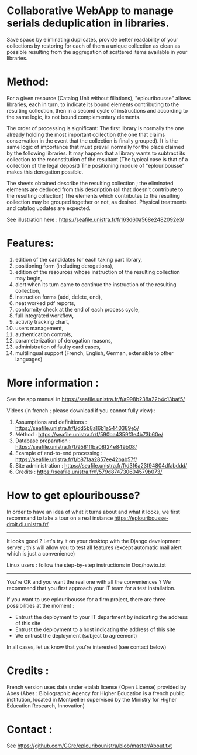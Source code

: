 # Collaborative WebApp to manage serials deduplication in libraries.

Save space by eliminating duplicates, provide better readability of your collections by restoring for each of them a unique collection as clean as possible resulting from the aggregation of scattered items available in your libraries.

# Method:

For a given resource (Catalog Unit without filiations), "eplouribousse" allows libraries, each in turn, to indicate its bound elements contributing to the resulting collection, then in a second cycle of instructions and according to the same logic, its not bound complementary elements.

The order of processing is significant: The first library is normally the one already holding the most important collection (the one that claims conservation in the event that the collection is finally grouped). It is the same logic of importance that must prevail normally for the place claimed by the following libraries. It may happen that a library wants to subtract its collection to the reconstitution of the resultant (The typical case is that of a collection of the legal deposit) The positioning module of "eplouribousse" makes this derogation possible.

The sheets obtained describe the resulting collection ; the eliminated elements are deduced from this description (all that doesn't contribute to the resulting collection) The elements which contributes to the resulting collection may be grouped together or not, as desired. Physical treatments and catalog updates are expected.

See illustration here : https://seafile.unistra.fr/f/163d60a568e2482092e3/

# Features:

01. edition of the candidates for each taking part library,
02. positioning form (including derogations),
03. edition of the resources whose instruction of the resulting collection may begin,
04. alert when its turn came to continue the instruction of the resulting collection,
05. instruction forms (add, delete, end),
06. neat worked pdf reports,
07. conformity check at the end of each process cycle,
08. full integrated workflow,
09. activity tracking chart,
10. users management,
11. authentication controls,
12. parameterization of derogation reasons,
13. administration of faulty card cases,
14. multilingual support (French, English, German, extensible to other languages)

# More information :

See the app manual in https://seafile.unistra.fr/f/a998b238a22b4c13baf5/

Videos (in french ; please download if you cannot fully view) :
01. Assumptions and definitions : https://seafile.unistra.fr/f/dd5b8a16b1a5440389e5/
02. Méthod : https://seafile.unistra.fr/f/590ba4359f3e4b73b60e/
03. Database preparation : https://seafile.unistra.fr/f/9581ffba08f24e849b08/
04. Example of end-to-end processing : https://seafile.unistra.fr/f/b87faa2857ee42bab57f/
05. Site administration : https://seafile.unistra.fr/f/d3f6a23f94804dfabddd/
06. Credits : https://seafile.unistra.fr/f/579d874730604579b073/

# How to get eplouribousse?

In order to have an idea of what it turns about and what it looks, we first recommand to take a tour on a real instance https://eplouribousse-droit.di.unistra.fr/

----------------

It looks good ? Let's try it on your desktop with the Django development server ; this will allow you to test all features (except automatic mail alert which is just a convenience)

Linux users : follow the step-by-step instructions in Doc/howto.txt

----------------

You're OK and you want the real one with all the conveniences ?
We recommend that you first approach your IT team for a test installation.

If you want to use eplouribousse for a firm project, there are three possibilities at the moment :
- Entrust the deployment to your IT department by indicating the address of this site
- Entrust the deployment to a host indicating the address of this site
- We entrust the deployment (subject to agreement)

In all cases, let us know that you're interested (see contact below)

# Credits :

French version uses data under etalab license (Open License) provided by Abes (Abes : Bibliographic Agency for Higher Education is a french public institution, located in Montpellier supervised by the Ministry for Higher Education Research, Innovation)

# Contact :

See https://github.com/GGre/eplouribounistra/blob/master/About.txt
